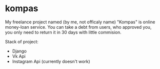 # kompas

My freelance project named (by me, not officaly name) "Kompas" is online money-loan service. You can take a debt from users, who approved you, you only need to return it in 30 days with little commision.

Stack of project:

- Django
- Vk Api
- Instagram Api (currently doesn't work)
